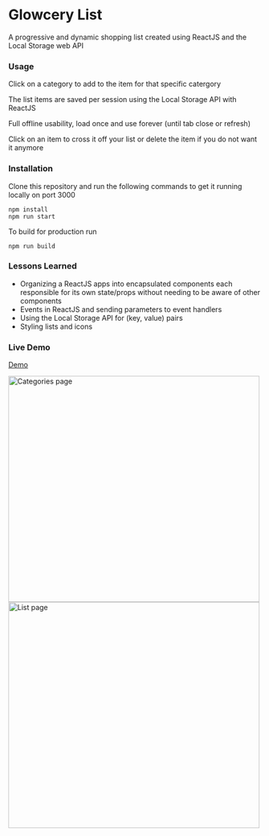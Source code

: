 # Glowcery List
A progressive and dynamic shopping list created using ReactJS and the Local Storage web API

### Usage
Click on a category to add to the item for that specific catergory

The list items are saved per session using the Local Storage API with ReactJS

Full offline usability, load once and use forever (until tab close or refresh)

Click on an item to cross it off your list or delete the item if you do not want it anymore

### Installation
Clone this repository and run the following commands to get it running locally on port 3000

```
npm install
npm run start
```

To build for production run
```
npm run build
```

### Lessons Learned
- Organizing a ReactJS apps into encapsulated components each responsible for its own state/props without needing to be aware of other components
- Events in ReactJS and sending parameters to event handlers
- Using the Local Storage API for (key, value) pairs
- Styling lists and icons

### Live Demo

[Demo](https://frosty-kowalevski-439bcc.netlify.com/)

<img src="https://i.ibb.co/Jkf6D1S/Screen-Shot-2019-04-27-at-12-32-57-PM.png" width="500" height="450" alt="Categories page">

<img src="https://i.ibb.co/g69qMRc/Screen-Shot-2019-04-27-at-12-33-32-PM.png" width="500" height="450" alt="List page">
